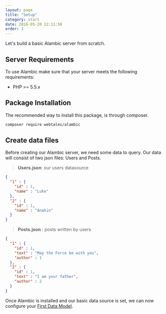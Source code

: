 ```yaml
---
layout: page
title: "Setup"
category: start
date: 2016-05-20 12:11:58
order: 1
---
```


Let's build a basic Alambic server from scratch.

## Server Requirements

To use Alambic make sure that your server meets the following requirements:

* PHP >= 5.5.x

## Package Installation

The recommended way to install this package, is through composer.

~~~bash
composer require webtales/alambic
~~~

## Create data files

Before creating our Alambic server, we need some data to query.
Our data will consist of two json files: Users and Posts.

>**Users.json**: our users datasource

~~~json
{
  "1" : {
    "id" : 1,
    "name" : "Luke"
  },
  "2" : {
    "id" : 1,
    "name" : "Anakin"
  }
}
~~~

>**Posts.json** : posts written by users

~~~json
{
  "1" : {
    "id" : 1,
    "text" : "May the Force be with you",
    "author" : 1
  },
  "2" : {
    "id" : 1,
    "text" : "I am your father",
    "author" : 2
  }
}
~~~

Once Alambic is installed and our basic data source is set, we can now configure your [First Data Model](http://webtales.github.io/alambic/start/model).

